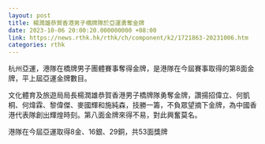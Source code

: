 ```yaml
---
layout: post
title: 楊潤雄恭賀香港男子橋牌隊於亞運勇奪金牌
date: 2023-10-06 20:00:20.000000000 +08:00
link: https://news.rthk.hk/rthk/ch/component/k2/1721863-20231006.htm
categories: rthk
---
```


杭州亞運，港隊在橋牌男子團體賽事奪得金牌，是港隊在今屆賽事取得的第8面金牌，平上屆亞運金牌數目。

文化體育及旅遊局局長楊潤雄恭賀香港男子橋牌隊勇奪金牌，讚揚招偉立、何凱桐、何煒霖、黎偉傑、麥國輝和施純森，技勝一籌，不負眾望摘下金牌，為中國香港代表隊創出輝煌時刻。第八面金牌來得不易，對此興奮莫名。

港隊在今屆亞運取得8金、16銀、29銅，共53面獎牌
